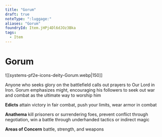 ```yaml
---
title: "Gorum"
draft: true
noteType: ":luggage:"
aliases: "Gorum"
foundryId: Item.jHPj4Dl6dJOz3Bka
tags:
  - Item
---
```


# Gorum
![[systems-pf2e-icons-deity-Gorum.webp|150]]

Anyone who seeks glory on the battlefield calls out prayers to Our Lord in Iron. Gorum emphasizes might, encouraging his followers to seek out war and combat as the ultimate way to worship him

**Edicts** attain victory in fair combat, push your limits, wear armor in combat

**Anathema** kill prisoners or surrendering foes, prevent conflict through negotiation, win a battle through underhanded tactics or indirect magic

**Areas of Concern** battle, strength, and weapons
